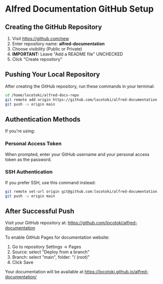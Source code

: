 # Alfred Documentation GitHub Setup

## Creating the GitHub Repository

1. Visit https://github.com/new
2. Enter repository name: **alfred-documentation**
3. Choose visibility (Public or Private)
4. **IMPORTANT:** Leave "Add a README file" UNCHECKED
5. Click "Create repository"

## Pushing Your Local Repository

After creating the GitHub repository, run these commands in your terminal:

```bash
cd /home/locotoki/alfred-docs-repo
git remote add origin https://github.com/locotoki/alfred-documentation.git
git push -u origin main
```

## Authentication Methods

If you're using:

### Personal Access Token
When prompted, enter your GitHub username and your personal access token as the password.

### SSH Authentication
If you prefer SSH, use this command instead:
```bash
git remote set-url origin git@github.com:locotoki/alfred-documentation.git
git push -u origin main
```

## After Successful Push

Visit your GitHub repository at:
https://github.com/locotoki/alfred-documentation

To enable GitHub Pages for documentation website:
1. Go to repository Settings → Pages
2. Source: select "Deploy from a branch" 
3. Branch: select "main", folder: "/ (root)"
4. Click Save

Your documentation will be available at https://locotoki.github.io/alfred-documentation/